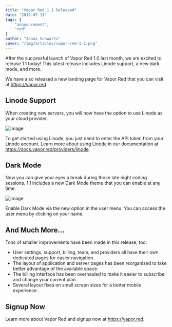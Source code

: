 ```yaml
---
title: "Vapor Red 1.1 Released"
date: "2019-07-11"
tags: [
    "announcement",
    "red"
]
author: "Jonas Schwartz"
cover: "/img/articles/vapor-red-1-1.png"
---
```


After the successful launch of Vapor Red 1.0 last month, we are excited to release 1.1 today! This latest release includes Linode support, a new dark mode, and more.

We have also released a new landing page for Vapor Red that you can visit at https://vapor.red.

## Linode Support

When creating new servers, you will now have the option to use Linode as your cloud provider.

![image](/img/articles/vapor-red-1-12.png)

To get started using Linode, you just need to enter the API token from your Linode account. Learn more about using Linode in our documentation at https://docs.vapor.red/providers/linode.

## Dark Mode

Now you can give your eyes a break during those late night coding sessions. 1.1 includes a new Dark Mode theme that you can enable at any time.

![image](/img/articles/vapor-red-1-13.png)

Enable Dark Mode via the new option in the user menu. You can access the user menu by clicking on your name.

## And Much More…

Tons of smaller improvements have been made in this release, too:

* User settings, support, billing, team, and providers all have their own dedicated pages for easier navigation.
* The layout of application and server pages has been reorganized to take better advantage of the available space.
* The billing interface has been overhauled to make it easier to subscribe and change your current plan.
* Several layout fixes on small screen sizes for a better mobile experience.

## Signup Now

Learn more about Vapor Red and signup now at <a href="https://vapor.red" target="_BLANK">https://vapor.red</a>.
